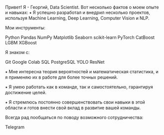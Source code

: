 Привет!
Я - Георгий, Data Scientist. Вот несколько фактов о моем опыте и навыках:
⭑ Я успешно разработал и внедрил несколько проектов, используя Machine Learning, Deep Learning, Computer Vision и NLP.

Мои инструменты:

Python Pandas NumPy Matplotlib Seaborn scikit-learn PyTorch CatBoost LGBM XGBoost

Я знаком с:

Git Google Colab SQL PostgreSQL YOLO ResNet

⭑ Мне интересна теория вероятностей и математическая статистика, и я применяю их в работе для более точных решений.

⭑ Я умею работать как в команде, так и самостоятельно, гарантируя достижение целей.

⭑ Я стремлюсь постоянно совершенствовать свои навыки в этой области и готов внести свой вклад в развитие вашей команды.

Всегда рад пообщаться по поводу возможного сотрудничества:

Telegram
